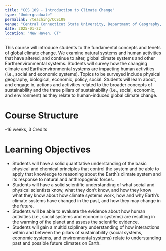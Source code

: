 ```yaml
---
title: "CCS 109 - Introduction to Climate Change"
type: "Undergraduate"
permalink: /teaching/CCS109
venue: "Central Connecticut State University, Department of Geography, Anthropology and Tourism"
date: 2025-01-22
location: "New Haven, CT"
---
```


This course will introduce students to the fundamental concepts and tenets of global climate change. We examine natural systems and human activities that have altered, and continue to alter, global climate systems and other Earth/environmental systems. Students will survey how the changing climate and Earth/environmental systems are impacting human activities (i.e., social and economic systems). Topics to be surveyed include physical geography, biological, economic, policy, social. Students will learn about, and engage in, actions and activities related to the broader concepts of sustainability and the three pillars of sustainability (i.e., social, economic, and environment) as they relate to human-induced global climate change.

Course Structure
======
-16 weeks, 3 Credits

Learning Objectives
======
- Students will have a solid quantitative understanding of the basic physical and chemical principles that control the system and be able to apply that knowledge to reasoning about the Earth’s climate system and its response to natural and anthropogenic forces.
- Students will have a solid scientific understanding of what social and physical scientists know, what they don’t know, and how they know what they know about how climate systems work, how and why Earth’s climate systems have changed in the past, and how they may change in the future.
- Students will be able to evaluate the evidence about how human activities (i.e., social systems and economic systems) are resulting in the warming of the planet and assess the scientific evidence.
- Students will gain a multidisciplinary understanding of how interactions within and between the pillars of sustainability (social systems, economic systems, and environmental systems) relate to understanding past and possible future climates on Earth.


